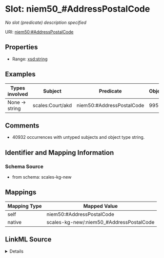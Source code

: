 

# Slot: niem50_#AddressPostalCode


_No slot (predicate) description specified_





URI: [niem50:#AddressPostalCode](http://release.niem.gov/niem/niem-core/5.0/#AddressPostalCode)



<!-- no inheritance hierarchy -->








## Properties

* Range: [xsd:string](xsd:string)






## Examples

| Types involved | Subject | Predicate | Object |
| --- | --- | --- | --- |
| None → string | scales:Court/akd | niem50:#AddressPostalCode | 99501 |


## Comments

* 40932 occurrences with untyped subjects and object type string.

## Identifier and Mapping Information







### Schema Source


* from schema: scales-kg-new




## Mappings

| Mapping Type | Mapped Value |
| ---  | ---  |
| self | niem50:#AddressPostalCode |
| native | scales-kg-new/:niem50_#AddressPostalCode |




## LinkML Source

<details>
```yaml
name: niem50_#AddressPostalCode
description: No slot (predicate) description specified
comments:
- 40932 occurrences with untyped subjects and object type string.
examples:
- description: None → string
  object:
    example_object: '99501'
    example_object_type: string
    example_predicate: niem50:#AddressPostalCode
    example_subject: scales:Court/akd
    example_subject_type: None
from_schema: scales-kg-new
rank: 1000
slot_uri: niem50:#AddressPostalCode
alias: niem50_#AddressPostalCode
range: string

```
</details>